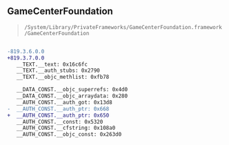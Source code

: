 ## GameCenterFoundation

> `/System/Library/PrivateFrameworks/GameCenterFoundation.framework/GameCenterFoundation`

```diff

-819.3.6.0.0
+819.3.7.0.0
   __TEXT.__text: 0x16c6fc
   __TEXT.__auth_stubs: 0x2790
   __TEXT.__objc_methlist: 0xfb78

   __DATA_CONST.__objc_superrefs: 0x4d0
   __DATA_CONST.__objc_arraydata: 0x280
   __AUTH_CONST.__auth_got: 0x13d8
-  __AUTH_CONST.__auth_ptr: 0x668
+  __AUTH_CONST.__auth_ptr: 0x650
   __AUTH_CONST.__const: 0x5320
   __AUTH_CONST.__cfstring: 0x108a0
   __AUTH_CONST.__objc_const: 0x263d0

```
